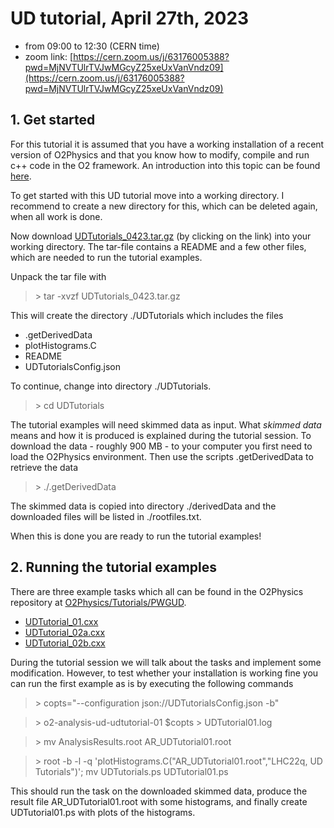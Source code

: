 # UD tutorial, April 27th, 2023
 - from 09:00 to 12:30 (CERN time)
 - zoom link: [https://cern.zoom.us/j/63176005388?pwd=MjNVTUlrTVJwMGcyZ25xeUxVanVndz09](https://cern.zoom.us/j/63176005388?pwd=MjNVTUlrTVJwMGcyZ25xeUxVanVndz09)

## 1. Get started

For this tutorial it is assumed that you have a working installation of a recent version of O2Physics and that you know how to modify, compile and run c++ code in the O2 framework. An introduction into this topic can be found [here](https://indico.cern.ch/event/1267433/contributions/5359315/attachments/2629584/4547945/Git,%20GitHub%20and%20aliBuild%20intro.pdf).

To get started with this UD tutorial move into a working directory. I recommend to create a new directory for this, which can be deleted again, when all work is done.

Now download [UDTutorials_0423.tar.gz](https://cernbox.cern.ch/s/pftjWk2vTWqgtMb) (by clicking on the link) into your working directory. The tar-file contains a README and a few other files, which are needed to run the tutorial examples.

Unpack the tar file with
> \> tar -xvzf UDTutorials_0423.tar.gz

This will create the directory ./UDTutorials which includes the files

- .getDerivedData
- plotHistograms.C
- README
- UDTutorialsConfig.json

To continue, change into directory ./UDTutorials.
> \> cd UDTutorials

The tutorial examples will need skimmed data as input. What *skimmed data* means and how it is produced is explained during the tutorial session.
To download the data - roughly 900 MB - to your computer you first need to load the O2Physics environment. Then use the scripts .getDerivedData to retrieve the data

> \> ./.getDerivedData

The skimmed data is copied into directory ./derivedData and the downloaded files will be listed in ./rootfiles.txt.

When this is done you are ready to run the tutorial examples!


## 2. Running the tutorial examples

There are three example tasks which all can be found in the O2Physics repository at [O2Physics/Tutorials/PWGUD](https://github.com/AliceO2Group/O2Physics/tree/master/Tutorials/PWGUD).

- [UDTutorial_01.cxx](https://github.com/AliceO2Group/O2Physics/tree/master/Tutorials/PWGUD/UDTutorial_01.cxx)
- [UDTutorial_02a.cxx](https://github.com/AliceO2Group/O2Physics/tree/master/Tutorials/PWGUD/UDTutorial_02a.cxx)
- [UDTutorial_02b.cxx](https://github.com/AliceO2Group/O2Physics/tree/master/Tutorials/PWGUD/UDTutorial_02b.cxx)

During the tutorial session we will talk about the tasks and implement some modification. However, to test whether your
installation is working fine you can run the first example as is by executing the following commands

> \> copts="--configuration json://UDTutorialsConfig.json -b"

> \> o2-analysis-ud-udtutorial-01 $copts > UDTutorial01.log

> \> mv AnalysisResults.root AR_UDTutorial01.root

> \> root -b -l -q 'plotHistograms.C("AR_UDTutorial01.root","LHC22q, UD Tutorials")';  mv UDTutorials.ps UDTutorial01.ps

This should run the task on the downloaded skimmed data, produce the result file AR_UDTutorial01.root with some histograms, and finally create UDTutorial01.ps with plots of the histograms.

